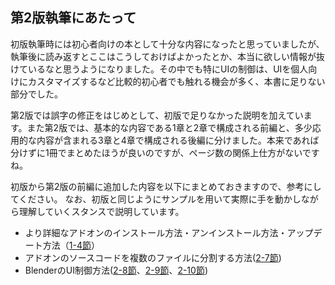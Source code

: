 ## 第2版執筆にあたって

初版執筆時には初心者向けの本として十分な内容になったと思っていましたが、執筆後に読み返すとここはこうしておけばよかったとか、本当に欲しい情報が抜けているなと思うようになりました。その中でも特にUIの制御は、UIを個人向けにカスタマイズするなど比較的初心者でも触れる機会が多く、本書に足りない部分でした。

第2版では誤字の修正をはじめとして、初版で足りなかった説明を加えています。また第2版では、基本的な内容である1章と2章で構成される前編と、多少応用的な内容が含まれる3章と4章で構成される後編に分けました。本来であれば分けずに1冊でまとめたほうが良いのですが、ページ数の関係上仕方がないですね。

初版から第2版の前編に追加した内容を以下にまとめておきますので、参考にしてください。
なお、初版と同じようにサンプルを用いて実際に手を動かしながら理解していくスタンスで説明しています。

* より詳細なアドオンのインストール方法・アンインストール方法・アップデート方法（[1-4節](body/chapter_01/04_Understand_Install_Uninstall_Update_Add-on.md)）
* アドオンのソースコードを複数のファイルに分割する方法([2-7節](body/chapter_02/07_Divide_Add-on_Source_into_Multiple_Files.md))
* BlenderのUI制御方法([2-8節](body/chapter_02/08_Control_Blender_UI_1.md)、[2-9節](body/chapter_02/09_Control_Blender_UI_2.md)、[2-10節](body/chapter_02/10_Control_Blender_UI_3.md))
